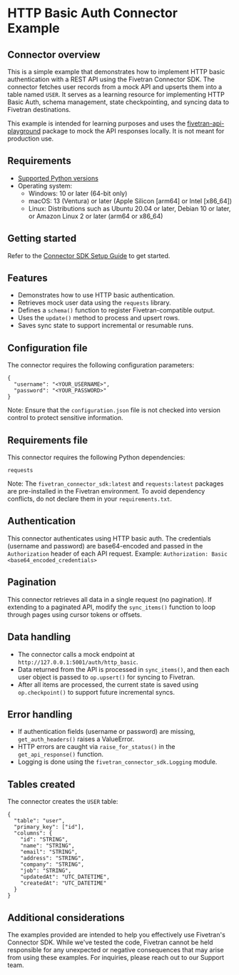 # HTTP Basic Auth Connector Example

## Connector overview
This is a simple example that demonstrates how to implement HTTP basic authentication with a REST API using the Fivetran Connector SDK. The connector fetches user records from a mock API and upserts them into a table named `USER`. It serves as a learning resource for implementing HTTP Basic Auth, schema management, state checkpointing, and syncing data to Fivetran destinations.

This example is intended for learning purposes and uses the [fivetran-api-playground](https://pypi.org/project/fivetran-api-playground/) package to mock the API responses locally. It is not meant for production use.

## Requirements
- [Supported Python versions](https://github.com/fivetran/fivetran_connector_sdk/blob/main/README.md#requirements)   
- Operating system:
  - Windows: 10 or later (64-bit only)
  - macOS: 13 (Ventura) or later (Apple Silicon [arm64] or Intel [x86_64])
  - Linux: Distributions such as Ubuntu 20.04 or later, Debian 10 or later, or Amazon Linux 2 or later (arm64 or x86_64)

## Getting started
Refer to the [Connector SDK Setup Guide](https://fivetran.com/docs/connectors/connector-sdk/setup-guide) to get started.

## Features
- Demonstrates how to use HTTP basic authentication.
- Retrieves mock user data using the `requests` library.
- Defines a `schema()` function to register Fivetran-compatible output.
- Uses the `update()` method to process and upsert rows.
- Saves sync state to support incremental or resumable runs.

## Configuration file
The connector requires the following configuration parameters: 

```
{
  "username": "<YOUR_USERNAME>",
  "password": "<YOUR_PASSWORD>"
}
```

Note: Ensure that the `configuration.json` file is not checked into version control to protect sensitive information.

## Requirements file
This connector requires the following Python dependencies:

```
requests
```

Note: The `fivetran_connector_sdk:latest` and `requests:latest` packages are pre-installed in the Fivetran environment. To avoid dependency conflicts, do not declare them in your `requirements.txt`.

## Authentication
This connector authenticates using HTTP basic auth. The credentials (username and password) are base64-encoded and passed in the `Authorization` header of each API request.
Example:
`Authorization: Basic <base64_encoded_credentials>`

## Pagination
This connector retrieves all data in a single request (no pagination). If extending to a paginated API, modify the `sync_items()` function to loop through pages using cursor tokens or offsets.

## Data handling
- The connector calls a mock endpoint at `http://127.0.0.1:5001/auth/http_basic`.
- Data returned from the API is processed in `sync_items()`, and then each user object is passed to `op.upsert()` for syncing to Fivetran.
- After all items are processed, the current state is saved using `op.checkpoint()` to support future incremental syncs.

## Error handling
- If authentication fields (username or password) are missing, `get_auth_headers()` raises a ValueError.
- HTTP errors are caught via `raise_for_status()` in the `get_api_response()` function.
- Logging is done using the `fivetran_connector_sdk.Logging` module.

## Tables created
The connector creates the `USER` table:

```
{
  "table": "user",
  "primary_key": ["id"],
  "columns": {
    "id": "STRING",
    "name": "STRING",
    "email": "STRING",
    "address": "STRING",
    "company": "STRING",
    "job": "STRING",
    "updatedAt": "UTC_DATETIME",
    "createdAt": "UTC_DATETIME"
  }
}
```

## Additional considerations

The examples provided are intended to help you effectively use Fivetran's Connector SDK. While we've tested the code, Fivetran cannot be held responsible for any unexpected or negative consequences that may arise from using these examples. For inquiries, please reach out to our Support team.
